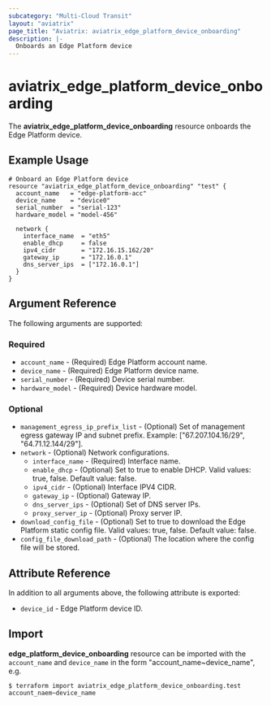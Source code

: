 ```yaml
---
subcategory: "Multi-Cloud Transit"
layout: "aviatrix"
page_title: "Aviatrix: aviatrix_edge_platform_device_onboarding"
description: |-
  Onboards an Edge Platform device
---
```


# aviatrix_edge_platform_device_onboarding

The **aviatrix_edge_platform_device_onboarding** resource onboards the Edge Platform device.

## Example Usage

```hcl
# Onboard an Edge Platform device
resource "aviatrix_edge_platform_device_onboarding" "test" {
  account_name   = "edge-platform-acc"
  device_name    = "device0"
  serial_number  = "serial-123"
  hardware_model = "model-456"

  network {
    interface_name  = "eth5"
    enable_dhcp     = false
    ipv4_cidr       = "172.16.15.162/20"
    gateway_ip      = "172.16.0.1"
    dns_server_ips  = ["172.16.0.1"]
  }
}
```

## Argument Reference

The following arguments are supported:

### Required
* `account_name` - (Required) Edge Platform account name.
* `device_name` - (Required) Edge Platform device name.
* `serial_number` - (Required) Device serial number.
* `hardware_model` - (Required) Device hardware model.


### Optional
* `management_egress_ip_prefix_list` - (Optional) Set of management egress gateway IP and subnet prefix. Example: ["67.207.104.16/29", "64.71.12.144/29"].
* `network` - (Optional) Network configurations.
  * `interface_name` - (Required) Interface name.
  * `enable_dhcp` - (Optional) Set to true to enable DHCP. Valid values: true, false. Default value: false.
  * `ipv4_cidr` - (Optional) Interface IPV4 CIDR.
  * `gateway_ip` - (Optional) Gateway IP.
  * `dns_server_ips` - (Optional) Set of DNS server IPs.
  * `proxy_server_ip` - (Optional) Proxy server IP.
* `download_config_file` - (Optional) Set to true to download the Edge Platform static config file. Valid values: true, false. Default value: false.
* `config_file_download_path` - (Optional) The location where the config file will be stored.

## Attribute Reference

In addition to all arguments above, the following attribute is exported:

* `device_id` - Edge Platform device ID.

## Import

**edge_platform_device_onboarding** resource can be imported with the `account_name` and `device_name` in the form "account_name~device_name", e.g.

```
$ terraform import aviatrix_edge_platform_device_onboarding.test account_naem~device_name
```
